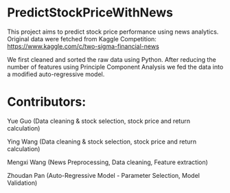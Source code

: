 # PredictStockPriceWithNews

This project aims to predict stock price performance using news analytics. Original data were fetched from Kaggle Competition: https://www.kaggle.com/c/two-sigma-financial-news

We first cleaned and sorted the raw data using Python. After reducing the number of features using Principle Component Analysis we fed the data into a modified auto-regressive model.

# Contributors:
Yue Guo (Data cleaning & stock selection, stock price and return calculation)

Ying Wang (Data cleaning & stock selection, stock price and return calculation)

Mengxi Wang (News Preprocessing, Data cleaning, Feature extraction)

Zhoudan Pan (Auto-Regressive Model - Parameter Selection, Model Validation)
